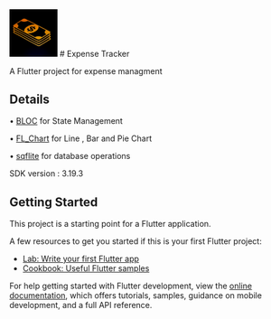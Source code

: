 
<img src='assets/images/app_icon.jpeg' width='85px'/>
# Expense Tracker

A Flutter project for expense managment

## Details

• [BLOC](https://github.com/felangel/bloc/tree/master/packages/flutter_bloc) for State Management

• [FL_Chart](https://pub.dev/packages/fl_chart) for Line , Bar and Pie Chart

• [sqflite](https://pub.dev/packages/sqflite) for database operations 

SDK version : 3.19.3





## Getting Started

This project is a starting point for a Flutter application.

A few resources to get you started if this is your first Flutter project:

- [Lab: Write your first Flutter app](https://docs.flutter.dev/get-started/codelab)
- [Cookbook: Useful Flutter samples](https://docs.flutter.dev/cookbook)

For help getting started with Flutter development, view the
[online documentation](https://docs.flutter.dev/), which offers tutorials,
samples, guidance on mobile development, and a full API reference.
